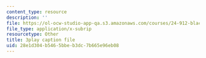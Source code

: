 ```yaml
---
content_type: resource
description: ''
file: https://ol-ocw-studio-app-qa.s3.amazonaws.com/courses/24-912-black-matters-introduction-to-black-studies-spring-2017/28e1d304b5465bbeb3dc7b665e96eb08_sY-Hxq1-_Xo.vtt
file_type: application/x-subrip
resourcetype: Other
title: 3play caption file
uid: 28e1d304-b546-5bbe-b3dc-7b665e96eb08
---
```


